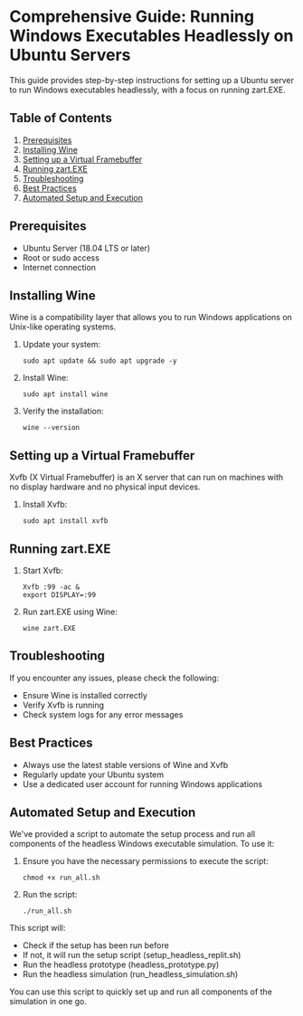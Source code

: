 # Comprehensive Guide: Running Windows Executables Headlessly on Ubuntu Servers

This guide provides step-by-step instructions for setting up a Ubuntu server to run Windows executables headlessly, with a focus on running zart.EXE.

## Table of Contents

1. [Prerequisites](#prerequisites)
2. [Installing Wine](#installing-wine)
3. [Setting up a Virtual Framebuffer](#setting-up-a-virtual-framebuffer)
4. [Running zart.EXE](#running-zartexe)
5. [Troubleshooting](#troubleshooting)
6. [Best Practices](#best-practices)
7. [Automated Setup and Execution](#automated-setup-and-execution)

## Prerequisites

- Ubuntu Server (18.04 LTS or later)
- Root or sudo access
- Internet connection

## Installing Wine

Wine is a compatibility layer that allows you to run Windows applications on Unix-like operating systems.

1. Update your system:
   
   ```
   sudo apt update && sudo apt upgrade -y
   ```

2. Install Wine:

   ```
   sudo apt install wine
   ```

3. Verify the installation:

   ```
   wine --version
   ```

## Setting up a Virtual Framebuffer

Xvfb (X Virtual Framebuffer) is an X server that can run on machines with no display hardware and no physical input devices.

1. Install Xvfb:

   ```
   sudo apt install xvfb
   ```

## Running zart.EXE

1. Start Xvfb:

   ```
   Xvfb :99 -ac &
   export DISPLAY=:99
   ```

2. Run zart.EXE using Wine:

   ```
   wine zart.EXE
   ```

## Troubleshooting

If you encounter any issues, please check the following:

- Ensure Wine is installed correctly
- Verify Xvfb is running
- Check system logs for any error messages

## Best Practices

- Always use the latest stable versions of Wine and Xvfb
- Regularly update your Ubuntu system
- Use a dedicated user account for running Windows applications

## Automated Setup and Execution

We've provided a script to automate the setup process and run all components of the headless Windows executable simulation. To use it:

1. Ensure you have the necessary permissions to execute the script:

   ```
   chmod +x run_all.sh
   ```

2. Run the script:

   ```
   ./run_all.sh
   ```

This script will:
- Check if the setup has been run before
- If not, it will run the setup script (setup_headless_replit.sh)
- Run the headless prototype (headless_prototype.py)
- Run the headless simulation (run_headless_simulation.sh)

You can use this script to quickly set up and run all components of the simulation in one go.

